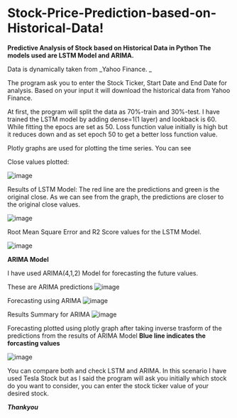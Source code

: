 # Stock-Price-Prediction-based-on-Historical-Data!


**Predictive Analysis of Stock based on Historical Data in Python
The models used are LSTM Model and ARIMA.**

Data is dynamically taken from _Yahoo Finance. _

The program ask you to enter the Stock Ticker, Start Date and End Date for analysis. Based on your input it will download the historical data from Yahoo Finance.

At first, the program will split the data as 70%-train and 30%-test. I have trained the LSTM model by adding dense=1(1 layer) and lookback is 60. While fitting the epocs are set as 50. Loss function value initially is high but it reduces down and as set epoch 50 to get a better loss function value.


Plotly graphs are used for plotting the time series. You can see




Close values plotted:

![image](https://user-images.githubusercontent.com/26666702/149738808-0a7c2490-be19-4353-bcdc-82a5052076e4.png)


Results of LSTM Model: 
The red line are the predictions and green is the original close. As we can see from the graph, the predictions are closer to the original close values.

![image](https://user-images.githubusercontent.com/26666702/149738994-5d9597f9-dd50-401e-bcae-97f79c364f3f.png)



Root Mean Square Error and R2 Score values for the LSTM Model.

![image](https://user-images.githubusercontent.com/26666702/149739243-fdf6a966-d527-4bb2-9bbf-56b44f0ab750.png)




**ARIMA Model**

I have used ARIMA(4,1,2) Model for forecasting the future values.

These are ARIMA predictions
![image](https://user-images.githubusercontent.com/26666702/149740454-68153ddd-bdeb-41e9-9b4f-0520ff8ad09b.png)


Forecasting using ARIMA
![image](https://user-images.githubusercontent.com/26666702/149740604-73780fd0-3b61-4d0f-9c0a-7030a5784fe8.png)


Results Summary for ARIMA 
![image](https://user-images.githubusercontent.com/26666702/149740735-6f16dd50-7be5-4ed6-abd2-8c689e819a96.png)


Forecasting plotted using plotly graph after taking inverse trasform of the predictions from the results of ARIMA Model
**Blue line indicates the forcasting values**

![image](https://user-images.githubusercontent.com/26666702/149741034-3d108e80-35c3-4ada-a698-7f24fe14c954.png)



You can compare both and check LSTM and ARIMA. In this scenario I have used Tesla Stock but as I said the program will ask you initially which stock do you want to consider, you can enter the stock ticker value of your desired stock.


_**Thankyou**_
